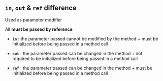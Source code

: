 ## `in`, `out` & `ref` difference

Used as parameter modifier

All **must be passed by reference**


- **`in`** : the parameter passed cannot be modified by the method + must be initialized before being passed in a method call

- **`out`** : the parameter passed can be changed in the method + not required to be initialized before being passed in a method call

- **`ref`** : the parameter passed can be changed in the method + must be initialized before being passed in a method call



